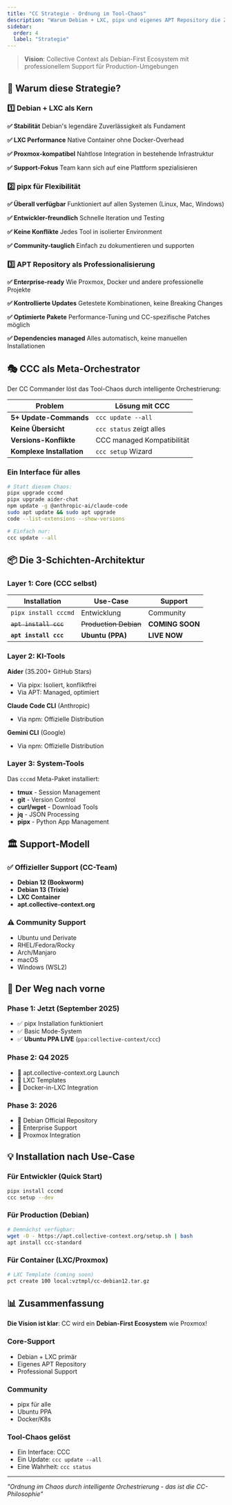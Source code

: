 ```yaml
---
title: "CC Strategie - Ordnung im Tool-Chaos"
description: "Warum Debian + LXC, pipx und eigenes APT Repository die Zukunft sind"
sidebar:
  order: 4
  label: "Strategie"
---
```


> **Vision**: Collective Context als Debian-First Ecosystem mit professionellem Support für Production-Umgebungen

## 🎯 Warum diese Strategie?

### 1️⃣ Debian + LXC als Kern

<div class="strategy-box">

**✅ Stabilität**
Debian's legendäre Zuverlässigkeit als Fundament

**✅ LXC Performance**
Native Container ohne Docker-Overhead

**✅ Proxmox-kompatibel**
Nahtlose Integration in bestehende Infrastruktur

**✅ Support-Fokus**
Team kann sich auf eine Plattform spezialisieren

</div>

### 2️⃣ pipx für Flexibilität

<div class="strategy-box">

**✅ Überall verfügbar**
Funktioniert auf allen Systemen (Linux, Mac, Windows)

**✅ Entwickler-freundlich**
Schnelle Iteration und Testing

**✅ Keine Konflikte**
Jedes Tool in isolierter Environment

**✅ Community-tauglich**
Einfach zu dokumentieren und supporten

</div>

### 3️⃣ APT Repository als Professionalisierung

<div class="strategy-box">

**✅ Enterprise-ready**
Wie Proxmox, Docker und andere professionelle Projekte

**✅ Kontrollierte Updates**
Getestete Kombinationen, keine Breaking Changes

**✅ Optimierte Pakete**
Performance-Tuning und CC-spezifische Patches möglich

**✅ Dependencies managed**
Alles automatisch, keine manuellen Installationen

</div>

## 🎭 CCC als Meta-Orchestrator

Der CC Commander löst das Tool-Chaos durch intelligente Orchestrierung:

| Problem | Lösung mit CCC |
|---------|---------------|
| **5+ Update-Commands** | `ccc update --all` |
| **Keine Übersicht** | `ccc status` zeigt alles |
| **Versions-Konflikte** | CCC managed Kompatibilität |
| **Komplexe Installation** | `ccc setup` Wizard |

### Ein Interface für alles

```bash
# Statt diesem Chaos:
pipx upgrade cccmd
pipx upgrade aider-chat
npm update -g @anthropic-ai/claude-code
sudo apt update && sudo apt upgrade
code --list-extensions --show-versions

# Einfach nur:
ccc update --all
```

## 📦 Die 3-Schichten-Architektur

### Layer 1: Core (CCC selbst)

| Installation | Use-Case | Support |
|-------------|----------|---------|
| `pipx install cccmd` | Entwicklung | Community |
| ~~`apt install ccc`~~ | ~~Production Debian~~ | **COMING SOON** |
| **`apt install ccc`** | **Ubuntu (PPA)** | **LIVE NOW** |

### Layer 2: KI-Tools

**Aider** (35.200+ GitHub Stars)
- Via pipx: Isoliert, konfliktfrei
- Via APT: Managed, optimiert

**Claude Code CLI** (Anthropic)
- Via npm: Offizielle Distribution

**Gemini CLI** (Google)
- Via npm: Offizielle Distribution

### Layer 3: System-Tools

Das `cccmd` Meta-Paket installiert:
- **tmux** - Session Management
- **git** - Version Control
- **curl/wget** - Download Tools
- **jq** - JSON Processing
- **pipx** - Python App Management

## 🏛️ Support-Modell

### ✅ Offizieller Support (CC-Team)

- **Debian 12 (Bookworm)**
- **Debian 13 (Trixie)**
- **LXC Container**
- **apt.collective-context.org**

### ⚠️ Community Support

- Ubuntu und Derivate
- RHEL/Fedora/Rocky
- Arch/Manjaro
- macOS
- Windows (WSL2)

## 🚀 Der Weg nach vorne

### Phase 1: Jetzt (September 2025)
- ✅ pipx Installation funktioniert
- ✅ Basic Mode-System
- ✅ **Ubuntu PPA LIVE** (`ppa:collective-context/ccc`)

### Phase 2: Q4 2025
- 📅 apt.collective-context.org Launch
- 📅 LXC Templates
- 📅 Docker-in-LXC Integration

### Phase 3: 2026
- 📅 Debian Official Repository
- 📅 Enterprise Support
- 📅 Proxmox Integration

## 💡 Installation nach Use-Case

### Für Entwickler (Quick Start)
```bash
pipx install cccmd
ccc setup --dev
```

### Für Production (Debian)
```bash
# Demnächst verfügbar:
wget -O - https://apt.collective-context.org/setup.sh | bash
apt install ccc-standard
```

### Für Container (LXC/Proxmox)
```bash
# LXC Template (coming soon)
pct create 100 local:vztmpl/cc-debian12.tar.gz
```

## 📊 Zusammenfassung

**Die Vision ist klar**: CC wird ein **Debian-First Ecosystem** wie Proxmox!

<div class="summary-grid">

### Core-Support
- Debian + LXC primär
- Eigenes APT Repository
- Professional Support

### Community
- pipx für alle
- Ubuntu PPA
- Docker/K8s

### Tool-Chaos gelöst
- Ein Interface: CCC
- Ein Update: `ccc update --all`
- Eine Wahrheit: `ccc status`

</div>

---

*"Ordnung im Chaos durch intelligente Orchestrierung - das ist die CC-Philosophie"*